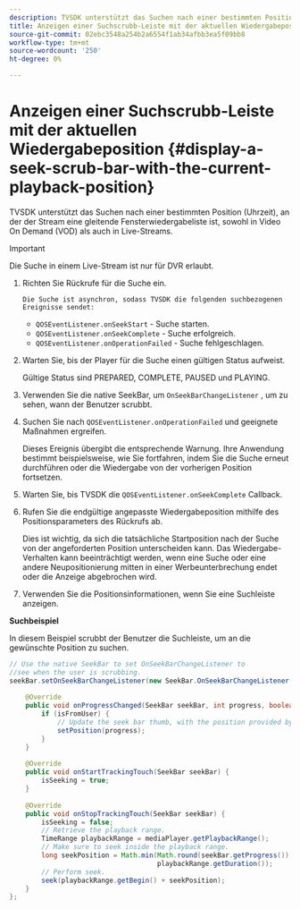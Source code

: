 ```yaml
---
description: TVSDK unterstützt das Suchen nach einer bestimmten Position (Uhrzeit), an der der Stream eine gleitende Fensterwiedergabeliste ist, sowohl in Video On Demand (VOD) als auch in Live-Streams.
title: Anzeigen einer Suchscrubb-Leiste mit der aktuellen Wiedergabeposition
source-git-commit: 02ebc3548a254b2a6554f1ab34afbb3ea5f09bb8
workflow-type: tm+mt
source-wordcount: '250'
ht-degree: 0%

---
```


# Anzeigen einer Suchscrubb-Leiste mit der aktuellen Wiedergabeposition {#display-a-seek-scrub-bar-with-the-current-playback-position}

TVSDK unterstützt das Suchen nach einer bestimmten Position (Uhrzeit), an der der Stream eine gleitende Fensterwiedergabeliste ist, sowohl in Video On Demand (VOD) als auch in Live-Streams.

>[!IMPORTANT]
>
>Die Suche in einem Live-Stream ist nur für DVR erlaubt.

1. Richten Sie Rückrufe für die Suche ein.

       Die Suche ist asynchron, sodass TVSDK die folgenden suchbezogenen Ereignisse sendet:
   
   * `QOSEventListener.onSeekStart` - Suche starten.
   * `QOSEventListener.onSeekComplete` - Suche erfolgreich.
   * `QOSEventListener.onOperationFailed` - Suche fehlgeschlagen.

1. Warten Sie, bis der Player für die Suche einen gültigen Status aufweist.

   Gültige Status sind PREPARED, COMPLETE, PAUSED und PLAYING.

1. Verwenden Sie die native SeekBar, um `OnSeekBarChangeListener` , um zu sehen, wann der Benutzer scrubbt.
1. Suchen Sie nach `QOSEventListener.onOperationFailed` und geeignete Maßnahmen ergreifen.

   Dieses Ereignis übergibt die entsprechende Warnung. Ihre Anwendung bestimmt beispielsweise, wie Sie fortfahren, indem Sie die Suche erneut durchführen oder die Wiedergabe von der vorherigen Position fortsetzen.

1. Warten Sie, bis TVSDK die `QOSEventListener.onSeekComplete` Callback.
1. Rufen Sie die endgültige angepasste Wiedergabeposition mithilfe des Positionsparameters des Rückrufs ab.

   Dies ist wichtig, da sich die tatsächliche Startposition nach der Suche von der angeforderten Position unterscheiden kann. Das Wiedergabe-Verhalten kann beeinträchtigt werden, wenn eine Suche oder eine andere Neupositionierung mitten in einer Werbeunterbrechung endet oder die Anzeige abgebrochen wird.

1. Verwenden Sie die Positionsinformationen, wenn Sie eine Suchleiste anzeigen.

<!--<a id="example_9657AA855B6A4355B0E7D854596FFB54"></a>-->

**Suchbeispiel**

In diesem Beispiel scrubbt der Benutzer die Suchleiste, um an die gewünschte Position zu suchen.

```java
// Use the native SeekBar to set OnSeekBarChangeListener to  
//see when the user is scrubbing. 
seekBar.setOnSeekBarChangeListener(new SeekBar.OnSeekBarChangeListener() { 
 
    @Override 
    public void onProgressChanged(SeekBar seekBar, int progress, boolean isFromUser) { 
        if (isFromUser) {  
            // Update the seek bar thumb, with the position provided by the user. 
            setPosition(progress); 
        } 
    } 
 
    @Override 
    public void onStartTrackingTouch(SeekBar seekBar) { 
        isSeeking = true; 
    } 
 
    @Override 
    public void onStopTrackingTouch(SeekBar seekBar) { 
        isSeeking = false; 
        // Retrieve the playback range. 
        TimeRange playbackRange = mediaPlayer.getPlaybackRange(); 
        // Make sure to seek inside the playback range. 
        long seekPosition = Math.min(Math.round(seekBar.getProgress()),  
                                     playbackRange.getDuration()); 
        // Perform seek. 
        seek(playbackRange.getBegin() + seekPosition); 
    } 
}; 
```
